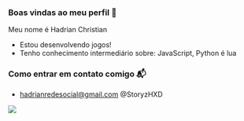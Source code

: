 ### Boas vindas ao meu perfil 💙

Meu nome é Hadrian Christian

- Estou desenvolvendo jogos!
- Tenho conhecimento intermediário sobre: JavaScript, Python é lua

### Como entrar em contato comigo 📬

- hadrianredesocial@gmail.com
@StoryzHXD

![](https://tenor.com/pt-PT/view/test-typing-codes-gif-15828752)
